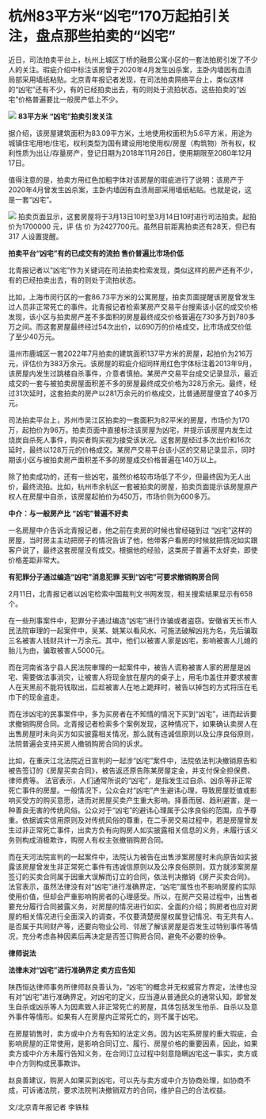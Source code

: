 # 杭州83平方米“凶宅”170万起拍引关注，盘点那些拍卖的“凶宅”

近日，司法拍卖平台上，杭州上城区丁桥的融景公寓小区的一套法拍房引发了不少人的关注。瑕疵介绍中标注该房曾于2020年4月发生凶杀案，主卧内墙因有血渍局部采用墙纸粘贴。北京青年报记者发现，在司法拍卖网络平台上，类似这样的“凶宅”还有不少，有的已经拍卖出去，有的则处于流拍状态。这些拍卖的“凶宅”价格普遍要比一般房产低上不少。

![](https://inews.gtimg.com/newsapp_bt/0/15660574003/1000)
**83平方米 “凶宅”拍卖引发关注**

据介绍，该房屋建筑面积为83.09平方米，土地使用权面积为5.6平方米，用途为城镇住宅用地/住宅，权利类型为国有建设用地使用权/房屋（构筑物）所有权，权利性质为出让/存量房产，登记日期为2018年11月26日，使用期限至2080年12月17日。

值得注意的是，拍卖方用红色加粗字体对该房屋的瑕疵进行了说明：该房产于2020年4月曾发生凶杀案，主卧内墙因有血渍局部采用墙纸粘贴。也就是说，这是一套“凶宅”。

![](https://inews.gtimg.com/newsapp_bt/0/15660574004/1000)
拍卖页面显示，这套房屋将于3月13日10时至3月14日10时进行司法拍卖。起拍价为1700000 元，评 估 价
为2427700元。虽然目前距离拍卖还有28天，但已有317 人设置提醒。

**拍卖平台“凶宅”有的已成交有的流拍 售价普遍比市场价低**

北青报记者以“凶宅”作为关键词在司法拍卖检索发现，类似这样的房产还有不少，有的已经拍卖出去，有的则处于流拍状态。

比如，上海市闵行区的一套86.73平方米的公寓房屋，拍卖页面提醒该房屋曾发生过人员非正常死亡的事件。北青报记者检索某房产交易平台搜索该小区的成交价格发现，该小区与拍卖房产差不多面积的房屋最终成交价格普遍在730多万到780多万之间。而这套房屋最终经过54次出价，以690万的价格成交，比市场成交价低了至少40万元。

温州市鹿城区一套2022年7月拍卖的建筑面积137平方米的房屋，起拍价为216万元，评估价为383万余元。该房屋的瑕疵介绍同样用红色字体标注着2013年9月，该房屋内发生过跳楼自杀事件，介意者慎拍。某房产交易平台成交记录显示，最近成交的一套与被拍卖房屋面积差不多的房屋最终成交价格为328万余元。最终，经过31次延时，这套拍卖的房产以281万余元的价格成交，比普通房屋便宜了40多万元。

司法拍卖平台上，苏州市吴江区拍卖的一套面积为82平米的房屋，市场价为170万，起拍价为96万。拍卖页面中直接标注该房屋为凶宅，并提示该房屋内发生过烧炭自杀死人事件，购买者购买视为接受该状况。这套房屋经过多次出价和16次延时，最终以128万元的价格成交。某房产交易平台该小区的交易记录显示，同时期该小区与被拍卖房产面积差不多的房屋成交价格普遍在140万以上。

除了拍卖成功的，还有一些凶宅，虽然价格较市场低了不少，但最终因为无人出价，最终流拍。比如，杭州市余杭区一套被拍卖的房屋，拍卖页面提示该房屋原产权人在房屋中自杀，该房屋起拍价为450万，市场价则为600多万。

**中介：与一般房产比 “凶宅”普遍不好卖**

一名房屋中介告诉北青报记者，他之前在卖房的时候也曾经碰到过
“凶宅”这样的房屋，当时房主主动把房子的情况告诉了他，他带客户看房的时候就把情况如实跟客户说了，最终这套房屋没有成交。根据他的经验，这类房子普遍不太好卖，即使价格差距非常大。

**有犯罪分子通过编造“凶宅”消息犯罪 买到“凶宅”可要求撤销购房合同**

2月11日，北青报记者以凶宅检索中国裁判文书网发现，相关搜索结果显示有658个。

在一些刑事案件中，犯罪分子通过编造“凶宅”进行诈骗或者盗窃。安徽省天长市人民法院审理的一起案件中，吴某、姚某以看风水、可施法破解凶兆为名，先后骗取三名被害人钱财共计一万余元。其中，他们以被害人家是凶宅，影响被害人儿媳的胎儿为由，骗取被害人5000元。

而在河南省洛宁县人民法院审理的一起案件中，被告人谎称被害人家的房屋是凶宅、需要做法事消灾，让被害人将现金放在屋内的桌子上，用毛巾盖住并要求被害人在天黑前不能将钱取出，后趁被害人在地上跪拜时，被告以掉包的方式将压在毛巾下的现金盗走。

而在涉凶宅的民事案件中，多为买房者在不知情的情况下买到“凶宅”，进而起诉要求撤销购房合同。北青报记者检索多个案例发现，这种情况下，如果确认卖房人在出售房屋时未向买方如实披露相关情况，那么就有违诚信原则以及公序良俗原则，法院普遍会支持买房人撤销购房合同的诉求。

比如，在重庆江北法院近日宣判的一起涉“凶宅”案件中，法院依法判决撤销原告和被告签订的《房屋买卖合同》，被告返还原告陈某房屋定金，并支付保全担保费、律师费等。
法官表示，人们通常所说的“凶宅”，是指发生过自杀、凶杀等非正常死亡事件的房屋。一般情况下，公众会对“凶宅”产生避讳心理，导致房屋贬值或影响买受方的购买意愿，进而对房屋买卖产生重大影响。择善而居、趋利避害，是一种善良无害的传统风俗。公众对于“凶宅”的避讳心理属于公序良俗的范围，应予尊重。依据诚实信用原则及对传统风俗的尊重，在二手房交易过程中，若是房屋曾发生过非正常死亡事件，出卖方负有向购房人如实披露相关信息的义务，未履行该义务则构成消极欺诈，购房人有权主张撤销购房合同。

而在天河法院宣判的一起案件中，法院认为被告在出售涉案房屋时未向原告如实披露该房屋曾发生非正常死亡事件有违诚信原则以及公序良俗原则，双方就涉案房屋签订的买卖合同属于因重大误解而订立的合同，依法判决撤销《房产买卖合同》。法官表示，虽然法律没有对“凶宅”进行准确界定，“凶宅”属性也不影响房屋的实际使用价值，但却会严重影响购房者的心理感受。所以，在房产交易过程中，出售者要充分履行合同披露义务，对房屋的情况进行如实、全面的介绍；购房者也应对房屋的相关情况进行全面深入的调查，不仅要清楚房屋权属登记情况、有无共有人、是否属于共同财产等，还要向物业公司、邻居了解该房屋是否发生过特别事件等情况，充分考虑各种因素后再决定是否签订购房合同，避免不必要的纷争。

**律师说法**

**法律未对“凶宅”进行准确界定 卖方应告知**

陕西恒达律师事务所律师赵良善认为，“凶宅”的概念并无权威官方界定，法律也没有对“凶宅”进行准确界定。对凶宅的定义，应当遵从普通民众的通常认知，即曾发生自杀或凶杀等人为因素致人非正常死亡的房屋，具体包括发生他杀、自杀以及意外事件等情形。如果有人在房屋内正常死亡的，则不属于凶宅。

在房屋销售时，卖方或中介方有告知的法定义务。因为凶宅系房屋的重大瑕疵，会影响房屋的正常使用，是影响合同订立、履行、房屋价格的重要因素，因此，如果卖方或中介方未履行告知义务，在合同订立过程中刻意隐瞒凶宅这一事实，卖方或中介方则构成民事欺诈。

赵良善建议，购房人如果买到凶宅，可以先与卖方或中介方协商处理，如协商不成，可诉诸法院，要求法院判决撤销双方的合同，维护自己的合法权益。

文/北京青年报记者 李铁柱

